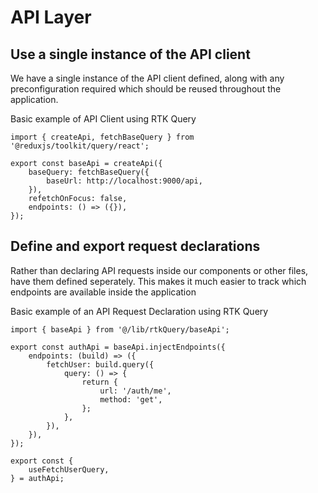 # API Layer

## Use a single instance of the API client

We have a single instance of the API client defined, along with any preconfiguration required which should be reused throughout the application.

Basic example of API Client using RTK Query

```
import { createApi, fetchBaseQuery } from '@reduxjs/toolkit/query/react';

export const baseApi = createApi({
	baseQuery: fetchBaseQuery({
		baseUrl: http://localhost:9000/api,
	}),
	refetchOnFocus: false,
	endpoints: () => ({}),
});
```

## Define and export request declarations

Rather than declaring API requests inside our components or other files, have them defined seperately. This makes it much easier to track which endpoints are available inside the application

Basic example of an API Request Declaration using RTK Query

```
import { baseApi } from '@/lib/rtkQuery/baseApi';

export const authApi = baseApi.injectEndpoints({
	endpoints: (build) => ({
		fetchUser: build.query({
			query: () => {
				return {
					url: '/auth/me',
					method: 'get',
				};
			},
		}),
	}),
});

export const {
	useFetchUserQuery,
} = authApi;
```

